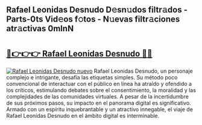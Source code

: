 ## Rafael Leonidas Desnudo D𝚎sn𝚞dos filtr𝚊dos - Parts-0ts Vid𝚎os f𝚘tos - N𝚞evas filtr𝚊ciones atr𝚊ctivas 0mlnN

# <h2><a href="http://mb2uxm8.tromn.icu/?c=Rafael+Leonidas+Desnudo">🔗👉👉👉 Rafael Leonidas Desnudo 🔗🔗</a></h2>

[![Rafael Leonidas Desnudo nuevo](https://i.imgur.com/pEAQMta.gif)](http://mb2uxm8.tromn.icu/?c=Rafael+Leonidas+Desnudo)
Rafael Leonidas Desnudo, un personaje complejo e intrigante, desafía las etiquetas simples. Su método poco convencional de interactuar con el público en línea ha atraído y ofendido a los críticos, estimulando debates sobre el consentimiento, la moralidad y las complejidades de las comunidades virtuales. A pesar de la incertidumbre de sus próximos pasos, su impacto en el panorama digital es significativo. Armado con un espíritu inquebrantable y un atractivo innegable, el viaje de Rafael Leonidas Desnudo en el ámbito digital es interminable.
